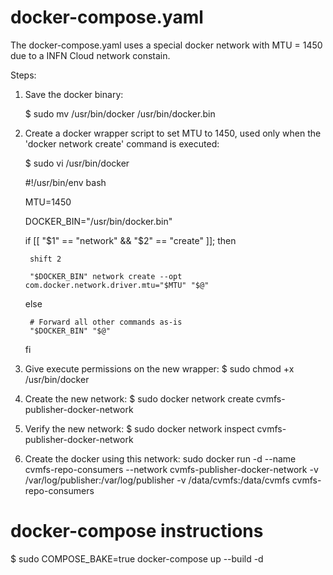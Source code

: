 # docker-compose.yaml

The docker-compose.yaml uses a special docker network with MTU = 1450 due to a INFN Cloud network constain.

Steps:
1. Save the docker binary:

    $ sudo mv /usr/bin/docker /usr/bin/docker.bin

2. Create a docker wrapper script to set MTU to 1450, used only when the 'docker network create' command is executed:

    $ sudo vi /usr/bin/docker

    #!/usr/bin/env bash

    MTU=1450

    DOCKER_BIN="/usr/bin/docker.bin"
    
    if [[ "$1" == "network" && "$2" == "create" ]]; then

        shift 2

        "$DOCKER_BIN" network create --opt com.docker.network.driver.mtu="$MTU" "$@"

    else

        # Forward all other commands as-is
        "$DOCKER_BIN" "$@"

    fi


3. Give execute permissions on the new wrapper:
$ sudo chmod +x /usr/bin/docker

4. Create the new network:
$ sudo docker network create cvmfs-publisher-docker-network

5. Verify the new network:
$ sudo docker network inspect cvmfs-publisher-docker-network

6. Create the docker using this network:
sudo docker run -d --name cvmfs-repo-consumers --network cvmfs-publisher-docker-network -v /var/log/publisher:/var/log/publisher -v /data/cvmfs:/data/cvmfs cvmfs-repo-consumers


# docker-compose instructions

$ sudo COMPOSE_BAKE=true docker-compose up --build -d


